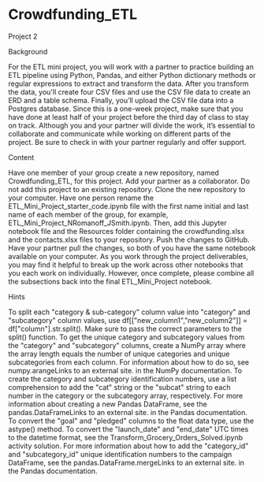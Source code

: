 # Crowdfunding_ETL
Project 2

Background

For the ETL mini project, you will work with a partner to practice building an ETL pipeline using Python, Pandas, and either Python dictionary methods or regular expressions to extract and transform the data. After you transform the data, you'll create four CSV files and use the CSV file data to create an ERD and a table schema. Finally, you’ll upload the CSV file data into a Postgres database. Since this is a one-week project, make sure that you have done at least half of your project before the third day of class to stay on track. Although you and your partner will divide the work, it’s essential to collaborate and communicate while working on different parts of the project. Be sure to check in with your partner regularly and offer support.

Content

Have one member of your group create a new repository, named Crowdfunding_ETL, for this project. Add your partner as a collaborator. Do not add this project to an existing repository. Clone the new repository to your computer. Have one person rename the ETL_Mini_Project_starter_code.ipynb file with the first name initial and last name of each member of the group, for example, ETL_Mini_Project_NRomanoff_JSmith.ipynb. Then, add this Jupyter notebook file and the Resources folder containing the crowdfunding.xlsx and the contacts.xlsx files to your repository. Push the changes to GitHub. Have your partner pull the changes, so both of you have the same notebook available on your computer. As you work through the project deliverables, you may find it helpful to break up the work across other notebooks that you each work on individually. However, once complete, please combine all the subsections back into the final ETL_Mini_Project notebook.

Hints

To split each "category & sub-category" column value into "category" and "subcategory" column values, use df[["new_column1","new_column2"]] = df["column"].str.split(). Make sure to pass the correct parameters to the split() function. To get the unique category and subcategory values from the "category" and "subcategory" columns, create a NumPy array where the array length equals the number of unique categories and unique subcategories from each column. For information about how to do so, see numpy.arangeLinks to an external site. in the NumPy documentation. To create the category and subcategory identification numbers, use a list comprehension to add the "cat" string or the "subcat" string to each number in the category or the subcategory array, respectively. For more information about creating a new Pandas DataFrame, see the pandas.DataFrameLinks to an external site. in the Pandas documentation. To convert the "goal" and "pledged" columns to the float data type, use the astype() method. To convert the "launch_date" and "end_date" UTC times to the datetime format, see the Transform_Grocery_Orders_Solved.ipynb activity solution. For more information about how to add the "category_id" and "subcategory_id" unique identification numbers to the campaign DataFrame, see the pandas.DataFrame.mergeLinks to an external site. in the Pandas documentation.